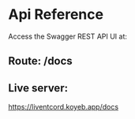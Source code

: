 # Api Reference

Access the Swagger REST API UI at:
## Route: **/docs**

## Live server: 

https://liventcord.koyeb.app/docs
